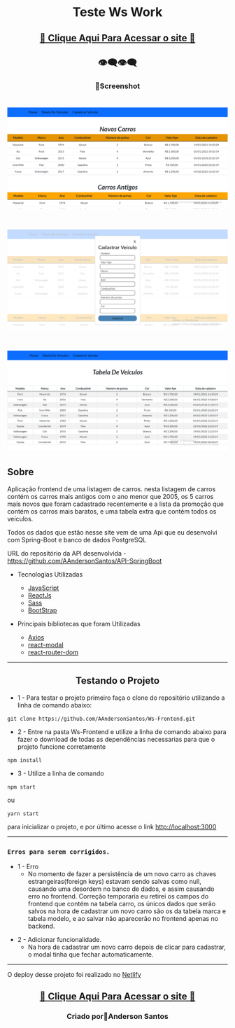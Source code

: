 <h1 align="center">Teste Ws Work </h1>

<h2 align="center"><a href="https://veiculos-ws.netlify.app/"> 🚀 Clique Aqui Para Acessar o site 🚀</a></h2>

<h2 align="center">👁‍🗨👁‍🗨</h2>
<h3 align="center">📸Screenshot</h3>
<p>
<h1 align="center"><img src="src/img/img-1.png"></h1>
<h1 align="center"><img src="src/img/img-2.png"></h1>
<h1 align="center"><img src="src/img/img-3.png"></h1>


## **Sobre**

Aplicação frontend de uma listagem de carros. nesta listagem de carros contém os carros mais antigos com o ano menor que 2005, os 5 carros mais  novos que foram cadastrado recentemente e a lista da promoção que contém os carros mais baratos, e uma tabela extra que contém todos os veículos.

Todos os dados que estão nesse site vem de uma Api que eu desenvolvi com Spring-Boot e banco de dados PostgreSQL

URL do repositório da API desenvolvida - https://github.com/AAndersonSantos/API-SpringBoot

* Tecnologias Utilizadas
    * [JavaScript](https://developer.mozilla.org/pt-BR/docs/Web/JavaScript)
    * [ReactJs](https://pt-br.reactjs.org/)
    * [Sass](https://sass-lang.com/)
    * [BootStrap]()

* Principais bibliotecas que foram Utilizadas 
    * [Axios](https://www.npmjs.com/package/axios)
    * [react-modal](https://www.npmjs.com/package/react-modal)
    * [react-router-dom]()
---

<h2 align="center"> Testando o Projeto </h2>

* 1 - Para testar o projeto primeiro faça o clone do repositório utilizando a linha de comando abaixo:
```
git clone https://github.com/AAndersonSantos/Ws-Frontend.git
```
* 2 - Entre na pasta Ws-Frontend e utilize a linha de comando abaixo para fazer o download de todas as dependências necessarias para que o projeto funcione corretamente
``` 
npm install
``` 

* 3 - Utilize a linha de comando

``` 
npm start 
``` 
ou

``` 
yarn start 
``` 
para inicializar o projeto, e por último acesse o link [http://localhost:3000](http://localhost:3000) 

---

### `Erros para serem corrigidos.`

* 1 - Erro
    * No momento de fazer a persistência de um novo carro as chaves estrangeiras(foreign keys) estavam sendo salvas como null, causando uma desordem no banco de dados, e assim causando erro no frontend. Correção temporaria eu retirei os campos do frontend que contém na tabela carro, os únicos dados que serão salvos na hora de cadastrar um novo carro são os da tabela marca e tabela modelo, e ao salvar não aparecerão no frontend apenas no backend.
<p>

* 2 - Adicionar funcionalidade.
    * Na hora de cadastrar um novo carro depois de clicar para cadastrar, o modal tinha que fechar automaticamente.

---

O deploy desse projeto foi realizado no [Netlify](https://www.netlify.com/)

<h2 align="center"><a href="https://veiculos-ws.netlify.app/"> 🚀 Clique Aqui Para Acessar o site 🚀</a></h2>

<h3 align="center">Criado por🤖Anderson Santos</h3>



